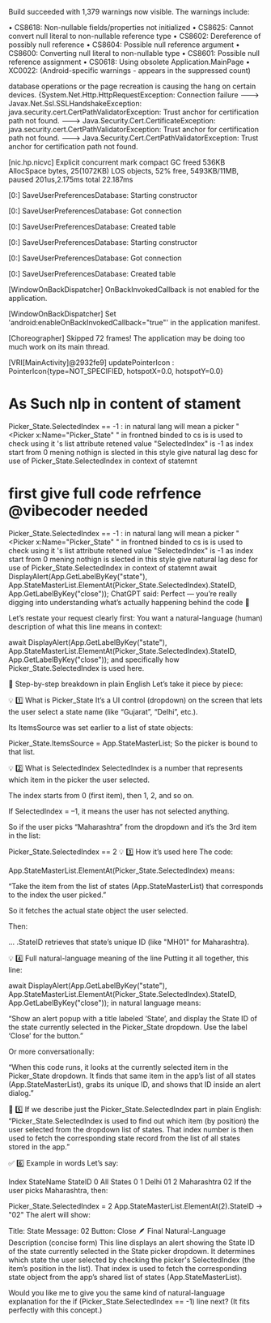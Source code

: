 
Build succeeded with 1,379 warnings now visible. The warnings include:

•  CS8618: Non-nullable fields/properties not initialized
•  CS8625: Cannot convert null literal to non-nullable reference type
•  CS8602: Dereference of possibly null reference
•  CS8604: Possible null reference argument
•  CS8600: Converting null literal to non-nullable type
•  CS8601: Possible null reference assignment
•  CS0618: Using obsolete Application.MainPage
•  XC0022: (Android-specific warnings - appears in the suppressed count)



 database operations or the page recreation is causing the hang on certain devices.
 {System.Net.Http.HttpRequestException: Connection failure
 ---> Javax.Net.Ssl.SSLHandshakeException: java.security.cert.CertPathValidatorException: Trust anchor for certification path not found.
 ---> Java.Security.Cert.CertificateException: java.security.cert.CertPathValidatorException: Trust anchor for certification path not found.
 ---> Java.Security.Cert.CertPathValidatorException: Trust anchor for certification path not found.


 [nic.hp.nicvc] Explicit concurrent mark compact GC freed 536KB AllocSpace bytes, 25(1072KB) LOS objects, 52% free, 5493KB/11MB, paused 201us,2.175ms total 22.187ms

[0:] SaveUserPreferencesDatabase: Starting constructor

[0:] SaveUserPreferencesDatabase: Got connection

[0:] SaveUserPreferencesDatabase: Created table

[0:] SaveUserPreferencesDatabase: Starting constructor

[0:] SaveUserPreferencesDatabase: Got connection

[0:] SaveUserPreferencesDatabase: Created table

[WindowOnBackDispatcher] OnBackInvokedCallback is not enabled for the application.

[WindowOnBackDispatcher] Set 'android:enableOnBackInvokedCallback="true"' in the application manifest.

[Choreographer] Skipped 72 frames!  The application may be doing too much work on its main thread.

[VRI[MainActivity]@2932fe9] updatePointerIcon : PointerIcon{type=NOT_SPECIFIED, hotspotX=0.0, hotspotY=0.0}

# As Such nlp in content of stament 

Picker_State.SelectedIndex == -1 : in natural lang will mean a picker "                   <Picker x:Name="Picker_State" " in frontned binded to cs is is used to check using it 's list attribute retened value "SelectedIndex" is -1 as index start from 0 mening nothign is slected in this style give natural lag desc for use of Picker_State.SelectedIndex in context of statemnt  

# first give full code refrfence @vibecoder needed

Picker_State.SelectedIndex == -1 : in natural lang will mean a picker "                   <Picker x:Name="Picker_State" " in frontned binded to cs is is used to check using it 's list attribute retened value "SelectedIndex" is -1 as index start from 0 mening nothign is slected in this style give natural lag desc for use of Picker_State.SelectedIndex in context of statemnt                  await DisplayAlert(App.GetLabelByKey("state"), App.StateMasterList.ElementAt(Picker_State.SelectedIndex).StateID, App.GetLabelByKey("close"));
ChatGPT said:
Perfect — you’re really digging into understanding what’s actually happening behind the code 👏

Let’s restate your request clearly first:
You want a natural-language (human) description of what this line means in context:

await DisplayAlert(App.GetLabelByKey("state"), App.StateMasterList.ElementAt(Picker_State.SelectedIndex).StateID, App.GetLabelByKey("close"));
and specifically how Picker_State.SelectedIndex is used here.

🧠 Step-by-step breakdown in plain English
Let’s take it piece by piece:

💡 1️⃣ What is Picker_State
It’s a UI control (dropdown) on the screen that lets the user select a state name (like “Gujarat”, “Delhi”, etc.).

Its ItemsSource was set earlier to a list of state objects:

Picker_State.ItemsSource = App.StateMasterList;
So the picker is bound to that list.

💡 2️⃣ What is SelectedIndex
SelectedIndex is a number that represents which item in the picker the user selected.

The index starts from 0 (first item), then 1, 2, and so on.

If SelectedIndex = –1, it means the user has not selected anything.

So if the user picks “Maharashtra” from the dropdown and it’s the 3rd item in the list:

Picker_State.SelectedIndex == 2
💡 3️⃣ How it’s used here
The code:

App.StateMasterList.ElementAt(Picker_State.SelectedIndex)
means:

“Take the item from the list of states (App.StateMasterList) that corresponds to the index the user picked.”

So it fetches the actual state object the user selected.

Then:

... .StateID
retrieves that state’s unique ID (like "MH01" for Maharashtra).

💡 4️⃣ Full natural-language meaning of the line
Putting it all together, this line:

await DisplayAlert(App.GetLabelByKey("state"),
                   App.StateMasterList.ElementAt(Picker_State.SelectedIndex).StateID,
                   App.GetLabelByKey("close"));
in natural language means:

“Show an alert popup with a title labeled ‘State’,
and display the State ID of the state currently selected in the Picker_State dropdown.
Use the label ‘Close’ for the button.”

Or more conversationally:

“When this code runs, it looks at the currently selected item in the Picker_State dropdown.
It finds that same item in the app’s list of all states (App.StateMasterList),
grabs its unique ID,
and shows that ID inside an alert dialog.”

💬 5️⃣ If we describe just the Picker_State.SelectedIndex part in plain English:
“Picker_State.SelectedIndex is used to find out which item (by position) the user selected from the dropdown list of states.
That index number is then used to fetch the corresponding state record from the list of all states stored in the app.”

✅ 6️⃣ Example in words
Let’s say:

Index	StateName	StateID
0	All States	0
1	Delhi	01
2	Maharashtra	02
If the user picks Maharashtra, then:

Picker_State.SelectedIndex = 2
App.StateMasterList.ElementAt(2).StateID → "02"
The alert will show:

Title: State
Message: 02
Button: Close
🪶 Final Natural-Language Description (concise form)
This line displays an alert showing the State ID of the state currently selected in the State picker dropdown.
It determines which state the user selected by checking the picker's SelectedIndex (the item’s position in the list).
That index is used to fetch the corresponding state object from the app’s shared list of states (App.StateMasterList).

Would you like me to give you the same kind of natural-language explanation for the if (Picker_State.SelectedIndex == -1) line next?
(It fits perfectly with this concept.)


